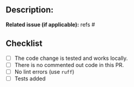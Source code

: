 ## Description:
**Related issue (if applicable):** refs #<!--apprise-api issue number goes here-->

## Checklist
<!-- The following must be completed or your PR can't be merged -->
* [ ] The code change is tested and works locally.
* [ ] There is no commented out code in this PR.
* [ ] No lint errors (use `ruff`)
* [ ] Tests added
